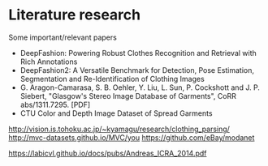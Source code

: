 # Literature research

Some important/relevant papers

* DeepFashion: Powering Robust Clothes Recognition and Retrieval with Rich Annotations
* DeepFashion2: A Versatile Benchmark for Detection, Pose Estimation,
Segmentation and Re-Identification of Clothing Images
* G. Aragon-Camarasa, S. B. Oehler, Y. Liu, L. Sun, P. Cockshott and J. P. Siebert, "Glasgow's Stereo Image Database of Garments", CoRR abs/1311.7295. [PDF]
* CTU Color and Depth Image Dataset of Spread Garments



http://vision.is.tohoku.ac.jp/~kyamagu/research/clothing_parsing/
http://mvc-datasets.github.io/MVC/you
https://github.com/eBay/modanet

https://labicvl.github.io/docs/pubs/Andreas_ICRA_2014.pdf
